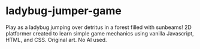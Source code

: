 # ladybug-jumper-game
Play as a ladybug jumping over detritus in a forest filled with sunbeams! 2D platformer created to learn simple game mechanics using vanilla Javascript, HTML, and CSS. Original art. No AI used.
